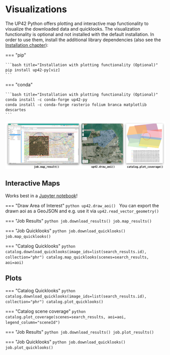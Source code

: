 # Visualizations



The UP42 Python offers plotting and interactive map functionality to visualize the downloaded data and quicklooks.
The visualization functionality is optional and not installed with the default installation. In order to use them, 
install the additional library dependencies (also see the [Installation chapter](installation.md)):

=== "pip"

    ```bash title="Installation with plotting functionality (Optional)"
    pip install up42-py[viz]
    ```

=== "conda"

    ```bash title="Installation with plotting functionality (Optional)"
    conda install -c conda-forge up42-py
    conda install -c conda-forge rasterio folium branca matplotlib descartes
    ```

![](assets/vizualisations.jpg)

## **Interactive Maps**

Works best in a [Jupyter notebook](https://jupyter.org/)!

=== "Draw Area of Interest"
    ```python
    up42.draw_aoi()
    ```
    You can export the drawn aoi as a GeoJSON and e.g. use it via `up42.read_vector_geometry()`

=== "Job Results"
    ```python
    job.download_results()
    job.map_results()
    ```

=== "Job Quicklooks"
    ```python
    job.download_quicklooks()
    job.map_quicklooks()
    ```

=== "Catalog Quicklooks"
    ```python
    catalog.download_quicklooks(image_ids=list(search_results.id), collection="phr")
    catalog.map_quicklooks(scenes=search_results, aoi=aoi)
    ```

## **Plots**


=== "Catalog Quicklooks"
    ```python
    catalog.download_quicklooks(image_ids=list(search_results.id), collection="phr")
    catalog.plot_quicklooks()
    ```

=== "Catalog scene coverage"
    ```python
    catalog.plot_coverage(scenes=search_results, aoi=aoi, legend_column="sceneId")
    ```

=== "Job Results"
    ```python
    job.download_results()
    job.plot_results()
    ```

=== "Job Quicklooks"
    ```python
    job.download_quicklooks()
    job.plot_quicklooks()
    ```
